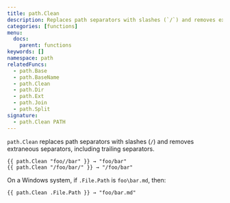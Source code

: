 ```yaml
---
title: path.Clean
description: Replaces path separators with slashes (`/`) and removes extraneous separators.
categories: [functions]
menu:
  docs:
    parent: functions
keywords: []
namespace: path
relatedFuncs:
  - path.Base
  - path.BaseName
  - path.Clean
  - path.Dir
  - path.Ext
  - path.Join
  - path.Split
signature:
  - path.Clean PATH
---
```


`path.Clean` replaces path separators with slashes (`/`) and removes extraneous separators, including trailing separators.

```go-html-template
{{ path.Clean "foo//bar" }} → "foo/bar"
{{ path.Clean "/foo/bar/" }} → "/foo/bar"
```

On a Windows system, if `.File.Path` is `foo\bar.md`, then:

```go-html-template
{{ path.Clean .File.Path }} → "foo/bar.md"
```
